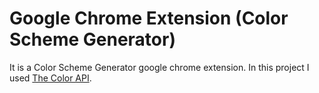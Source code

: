 # Google Chrome Extension (Color Scheme Generator)

It is a Color Scheme Generator google chrome extension. In this project I used [The Color API](https://www.thecolorapi.com/docs#schemes).
